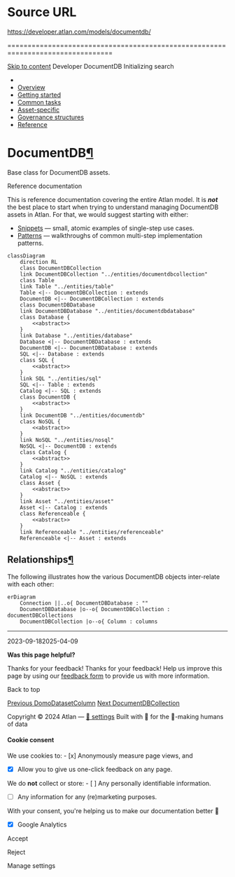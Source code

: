 # Source URL
https://developer.atlan.com/models/documentdb/

================================================================================

<!--
canonical: https://developer.atlan.com/models/documentdb/
meta-content-security-policy: object-src 'none'; base-uri 'self'; manifest-src 'self'; media-src 'self';
meta-description: Dear Developers
meta-generator: mkdocs-1.6.1, mkdocs-material-9.6.14
meta-og-description: Dear Developers
meta-og-image: https://developer.atlan.com/assets/images/social/models/documentdb/index.png
meta-og-image-height: 630
meta-og-image-type: image/png
meta-og-image-width: 1200
meta-og-title: DocumentDB - Developer
meta-og-type: website
meta-og-url: https://developer.atlan.com/models/documentdb/
meta-twitter:card: summary_large_image
meta-twitter:description: Dear Developers
meta-twitter:image: https://developer.atlan.com/assets/images/social/models/documentdb/index.png
meta-twitter:title: DocumentDB - Developer
meta-viewport: width=device-width,initial-scale=1
title: DocumentDB - Developer
-->

[Skip to content](#documentdb) Developer DocumentDB Initializing search 

* 
* [Overview](../..)
* [Getting started](../../getting-started/)
* [Common tasks](../../snippets/)
* [Asset\-specific](../../patterns/)
* [Governance structures](../../governance/)
* [Reference](../../reference/)

DocumentDB[¶](#documentdb "Permanent link")
===========================================

Base class for DocumentDB assets.

Reference documentation

This is reference documentation covering the entire Atlan model. It is ***not*** the best place to start when trying to understand managing DocumentDB assets in Atlan. For that, we would suggest starting with either:

* [Snippets](../../snippets/) — small, atomic examples of single\-step use cases.
* [Patterns](../../patterns/) — walkthroughs of common multi\-step implementation patterns.

```
classDiagram
    direction RL
    class DocumentDBCollection
    link DocumentDBCollection "../entities/documentdbcollection"
    class Table
    link Table "../entities/table"
    Table <|-- DocumentDBCollection : extends
    DocumentDB <|-- DocumentDBCollection : extends
    class DocumentDBDatabase
    link DocumentDBDatabase "../entities/documentdbdatabase"
    class Database {
        <<abstract>>
    }
    link Database "../entities/database"
    Database <|-- DocumentDBDatabase : extends
    DocumentDB <|-- DocumentDBDatabase : extends
    SQL <|-- Database : extends
    class SQL {
        <<abstract>>
    }
    link SQL "../entities/sql"
    SQL <|-- Table : extends
    Catalog <|-- SQL : extends
    class DocumentDB {
        <<abstract>>
    }
    link DocumentDB "../entities/documentdb"
    class NoSQL {
        <<abstract>>
    }
    link NoSQL "../entities/nosql"
    NoSQL <|-- DocumentDB : extends
    class Catalog {
        <<abstract>>
    }
    link Catalog "../entities/catalog"
    Catalog <|-- NoSQL : extends
    class Asset {
        <<abstract>>
    }
    link Asset "../entities/asset"
    Asset <|-- Catalog : extends
    class Referenceable {
        <<abstract>>
    }
    link Referenceable "../entities/referenceable"
    Referenceable <|-- Asset : extends
```

Relationships[¶](#relationships "Permanent link")
-------------------------------------------------

The following illustrates how the various DocumentDB objects inter\-relate with each other:

```
erDiagram
    Connection ||..o{ DocumentDBDatabase : ""
    DocumentDBDatabase |o--o{ DocumentDBCollection : documentDBCollections
    DocumentDBCollection |o--o{ Column : columns
```

---

2023\-09\-182025\-04\-09

**Was this page helpful?**

Thanks for your feedback! Thanks for your feedback! Help us improve this page by using our [feedback form](https://docs.google.com/forms/d/e/1FAIpQLScfoq7vqEn8S4QvN0ehPp0MRy6WYK5x-okJDqD69lHgoPPWtg/viewform?usp=pp_url&entry.1800719315=/models/documentdb/) to provide us with more information. 

Back to top

[Previous DomoDatasetColumn](../entities/domodatasetcolumn/) [Next DocumentDBCollection](../entities/documentdbcollection/) 

Copyright © 2024 Atlan — [🍪 settings](#__consent) 
Built with 💙 for the 🤖\-making humans of data 

#### Cookie consent

We use cookies to: - [x] Anonymously measure page views, and
- [x] Allow you to give us one\-click feedback on any page.

 We do **not** collect or store: - [ ] Any personally identifiable information.
- [ ] Any information for any (re)marketing purposes.

 With your consent, you're helping us to make our documentation better 💙

- [x] Google Analytics

Accept

Reject

Manage settings

